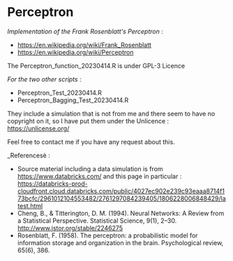 # Perceptron
_Implementation of the Frank Rosenblatt's Perceptron_ :
* https://en.wikipedia.org/wiki/Frank_Rosenblatt
* https://en.wikipedia.org/wiki/Perceptron

The Perceptron_function_20230414.R is under GPL-3 Licence

_For the two other scripts_ :
* Perceptron_Test_20230414.R
* Perceptron_Bagging_Test_20230414.R

They include a simulation that is not from me and there seem to have no copyright on it, so I have put them under the Unlicence :
https://unlicense.org/

Feel free to contact me if you have any request about this.

_Referencesè :
- Source material including a data simulation is from https://www.databricks.com/ and this page in particular :
https://databricks-prod-cloudfront.cloud.databricks.com/public/4027ec902e239c93eaaa8714f173bcfc/2961012104553482/2761297084239405/1806228006848429/latest.html
- Cheng, B., & Titterington, D. M. (1994). Neural Networks: A Review from a Statistical Perspective. Statistical Science, 9(1), 2–30. http://www.jstor.org/stable/2246275
- Rosenblatt, F. (1958). The perceptron: a probabilistic model for information storage and organization in the brain. Psychological review, 65(6), 386.

